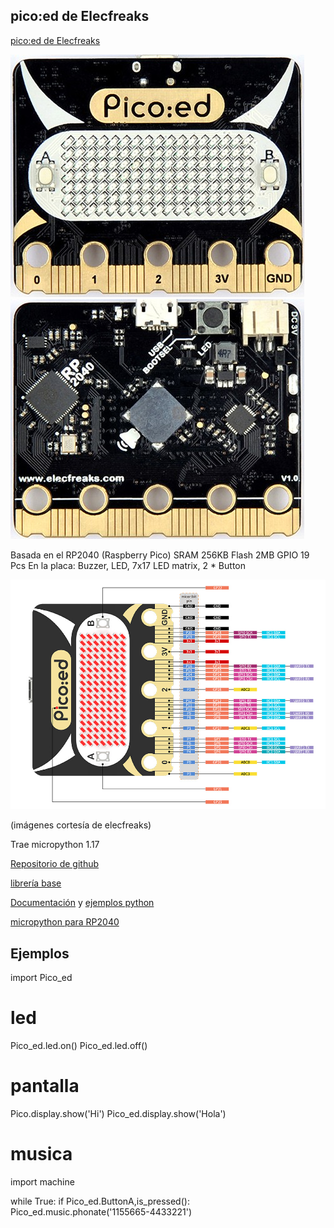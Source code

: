 ## pico:ed de Elecfreaks

[pico:ed de Elecfreaks](https://www.elecfreaks.com/picoed.html)

![](./images/elecfreaks_picoed_800_1.jpg)
![](./images/elecfreaks_picoed_800_2.jpg)

Basada en el RP2040 (Raspberry Pico)
SRAM	256KB
Flash	2MB
GPIO	19 Pcs
En la placa: Buzzer, LED, 7x17 LED matrix, 2 * Button

![](./images/picoed_pinout.jpg)

(imágenes cortesía de elecfreaks)

Trae micropython 1.17

[Repositorio de github](https://github.com/elecfreaks/pico_ed)

[librería base](https://github.com/elecfreaks/pico_ed/blob/master/pico_ed/lib/Pico_ed.py)

[Documentación](https://www.elecfreaks.com/learn-en/pico-ed/index.html) y [ejemplos python](https://www.elecfreaks.com/learn-en/pico-ed/pico_ed_python.html)

[micropython para RP2040](https://docs.micropython.org/en/latest/library/rp2.html)

## Ejemplos

import Pico_ed
# led
Pico_ed.led.on()
Pico_ed.led.off()

# pantalla

Pico.display.show('Hi')
Pico_ed.display.show('Hola')

# musica

import machine

while True:
    if Pico_ed.ButtonA,is_pressed():
        Pico_ed.music.phonate('1155665-4433221')
        
